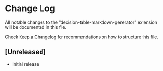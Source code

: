 # Change Log

All notable changes to the "decision-table-markdown-generator" extension will be documented in this file.

Check [Keep a Changelog](http://keepachangelog.com/) for recommendations on how to structure this file.

## [Unreleased]

- Initial release